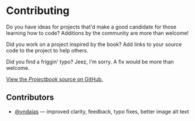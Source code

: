 # Contributing

Do you have ideas for projects that'd make a good candidate for those learning how to code? Additions by the community are more than welcome!

Did you work on a project inspired by the book? Add links to your source code to the project to help others.

Did you find a friggin' typo? Jeez, I'm sorry. A fix would be more than welcome.

[View the _Projectbook_ source on GitHub.](https://github.com/brettchalupa/projectbook)

## Contributors

- [@yndajas](https://github.com/yndajas) — improved clarity, feedback, typo fixes, better image alt text
